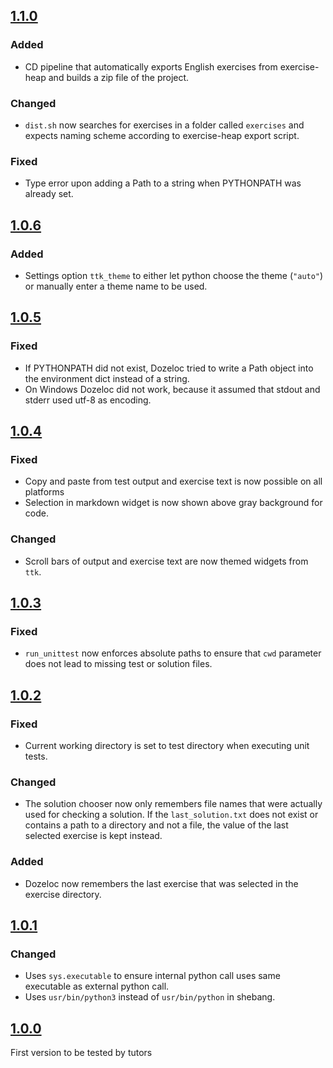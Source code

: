 ## [1.1.0]

### Added

* CD pipeline that automatically exports English exercises from exercise-heap and builds a zip file of the project.

### Changed

* `dist.sh` now searches for exercises in a folder called `exercises` and expects naming scheme according to exercise-heap export script.

### Fixed

* Type error upon adding a Path to a string when PYTHONPATH was already set.

## [1.0.6]

### Added

* Settings option `ttk_theme` to either let python choose the theme (`"auto"`) or manually enter a theme name to be used.

## [1.0.5]

### Fixed

* If PYTHONPATH did not exist, Dozeloc tried to write a Path object into the environment dict instead of a string.
* On Windows Dozeloc did not work, because it assumed that stdout and stderr used utf-8 as encoding.

## [1.0.4]

### Fixed

* Copy and paste from test output and exercise text is now possible on all platforms
* Selection in markdown widget is now shown above gray background for code.

### Changed

* Scroll bars of output and exercise text are now themed widgets from `ttk`.

## [1.0.3]

### Fixed

* `run_unittest` now enforces absolute paths to ensure that `cwd` parameter does not lead to missing test or solution files.

## [1.0.2]

### Fixed

* Current working directory is set to test directory when executing unit tests.

### Changed

* The solution chooser now only remembers file names that were actually used for checking a solution. If the `last_solution.txt` does not exist or contains a path to a directory and not a file, the value of the last selected exercise is kept instead.

### Added

* Dozeloc now remembers the last exercise that was selected in the exercise directory.

## [1.0.1]

### Changed

* Uses `sys.executable` to ensure internal python call uses same executable as external python call.
* Uses `usr/bin/python3` instead of `usr/bin/python` in shebang.

## [1.0.0]

First version to be tested by tutors

[1.1.0]: https://github.com/CSchoel/dozeloc/compare/v1.0.6..v1.1.0
[1.0.6]: https://github.com/CSchoel/dozeloc/compare/v1.0.5..v1.0.6
[1.0.5]: https://github.com/CSchoel/dozeloc/compare/v1.0.4..v1.0.5
[1.0.4]: https://github.com/CSchoel/dozeloc/compare/v1.0.3..v1.0.4
[1.0.3]: https://github.com/CSchoel/dozeloc/compare/v1.0.2..v1.0.3
[1.0.2]: https://github.com/CSchoel/dozeloc/compare/v1.0.1..v1.0.2
[1.0.1]: https://github.com/CSchoel/dozeloc/compare/v1.0.0..v1.0.1
[1.0.0]: https://github.com/CSchoel/dozeloc/releases/tag/v1.0.0
